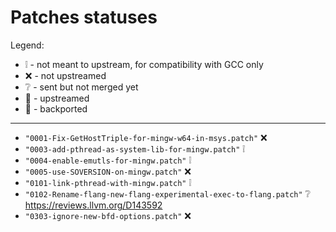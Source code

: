 # Patches statuses

Legend:

- :grey_exclamation: - not meant to upstream, for compatibility with GCC only
- :x: - not upstreamed
- :grey_question: - sent but not merged yet
- :arrow_up_small:  - upstreamed
- :arrow_down_small:  - backported

-----

- `"0001-Fix-GetHostTriple-for-mingw-w64-in-msys.patch"` :x:
- `"0003-add-pthread-as-system-lib-for-mingw.patch"` :grey_exclamation:
- `"0004-enable-emutls-for-mingw.patch"` :grey_exclamation:
- `"0005-use-SOVERSION-on-mingw.patch"` :x:
- `"0101-link-pthread-with-mingw.patch"` :grey_exclamation:
- `"0102-Rename-flang-new-flang-experimental-exec-to-flang.patch"` :grey_question: https://reviews.llvm.org/D143592
- `"0303-ignore-new-bfd-options.patch"` :x:
